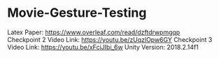 # Movie-Gesture-Testing
Latex Paper: https://www.overleaf.com/read/dzftdrwpmgqp  
Checkpoint 2 Video Link: https://youtu.be/zUqzlOpw6GY
Checkpoint 3 Video Link: https://youtu.be/xFciJIbi_6w
Unity Version: 2018.2.14f1